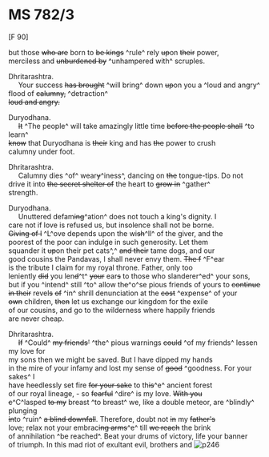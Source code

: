 # MS 782/3

[F 90]

but those ~~who are~~ born to ~~be kings~~ ^rule^ rely ~~up~~on ~~their~~ power, \
merciless and ~~unburdened by~~ ^unhampered with^ scruples. 

Dhritarashtra. \
&nbsp;&nbsp;&nbsp;&nbsp;&nbsp;Your success ~~has brought~~ ^will bring^ down ~~up~~on you a ^loud and angry^ flood of ~~calumny,~~ ^detraction^ \
~~loud and angry.~~ 

Duryodhana. \
&nbsp;&nbsp;&nbsp;&nbsp;&nbsp;~~It~~ ^The people^ will take amazingly little time ~~before the people shall~~ ^to learn^ \
~~know~~ that Duryodhana is ~~their~~ king and has ~~the~~ power to crush \
calumny under foot.

Dhritarashtra. \
&nbsp;&nbsp;&nbsp;&nbsp;&nbsp;Calumny dies ^of^ wear~~y~~^iness^, dancing on ~~the~~ tongue-tips. Do not \
drive it into ~~the secret shelter of~~ the heart to ~~grow in~~ ^gather^ \
strength. 

Duryodhana. \
&nbsp;&nbsp;&nbsp;&nbsp;&nbsp;Unuttered defam~~ing~~^ation^ does not touch a king's dignity. I \
care not if love is refused us, but insolence shall not be borne. \
~~Giving of l~~ ^L^ove depends upon the wi~~sh~~^ll^ of the giver, and the \
poorest of the poor can indulge in such generosity. Let them \
squander it ~~up~~on their pet cats^,^ ~~and their~~ tame dogs, and our \
good cousins the Pandavas, I shall never envy them. ~~The f~~ ^F^ear \
is the tribute I claim for my royal throne. Father, only too \
leniently ~~did~~ you len~~d~~^t^ ~~your~~ ear~~s~~ to those who slanderer^ed^ your sons, \
but if you ^intend^ still ^to^ allow th~~e~~^o^se pious friends of yours to ~~continue~~ \
~~in their~~ revel~~s~~ ~~of~~ ^in^ shrill denunciation at the ~~cost~~ ^expense^ of your \
~~own~~ children, ~~then~~ let us exchange our kingdom for the exile \
of our cousins, and go to the wilderness where happily friends \
are never cheap.

Dhritarashtra. \
&nbsp;&nbsp;&nbsp;&nbsp;&nbsp;~~If~~ ^Could^ ~~my friends'~~ ^the^ pious warnings ~~could~~ ^of my friends^ lessen my love for \
my sons then we might be saved. But I have dipped my hands \
in the mire of your infamy and lost my sense of ~~good~~ ^goodness. For your sakes^ I \
have heedlessly set fire ~~for your sake~~ to th~~is~~^e^ ancient forest \
of our royal lineage, - so ~~fearful~~ ^dire^ is my love. ~~With you~~ \
~~c~~^C^lasped ~~to my~~ breast ^to breast^ we, like a double meteor, are ^blindly^ plunging \
~~in~~to ^ruin^ ~~a blind downfall~~. Therefore, doubt not ~~in~~ my ~~father's~~ \
love; relax not your embrac~~ing arms~~^e^ till ~~we reach~~ the brink \
of annihilation ^be reached^. Beat your drums of victory, life your banner \
of triumph. In this mad riot of exultant evil, brothers and
![p246](MS782_3-246.jpg)
